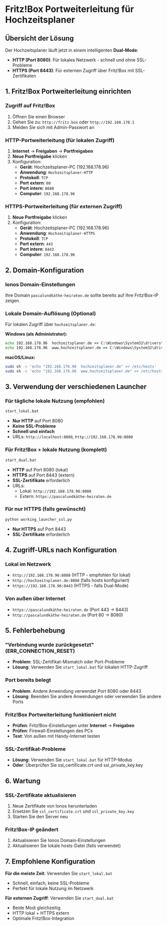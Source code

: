 # Fritz!Box Portweiterleitung für Hochzeitsplaner

## Übersicht der Lösung

Der Hochzeitsplaner läuft jetzt in einem intelligenten **Dual-Mode**:
- **HTTP (Port 8080)**: Für lokales Netzwerk - schnell und ohne SSL-Probleme
- **HTTPS (Port 8443)**: Für externen Zugriff über Fritz!Box mit SSL-Zertifikaten

## 1. Fritz!Box Portweiterleitung einrichten

### Zugriff auf Fritz!Box
1. Öffnen Sie einen Browser
2. Gehen Sie zu: `http://fritz.box` oder `http://192.168.178.1`
3. Melden Sie sich mit Admin-Passwort an

### HTTP-Portweiterleitung (für lokalen Zugriff)
1. **Internet** → **Freigaben** → **Portfreigaben**
2. **Neue Portfreigabe** klicken
3. Konfiguration:
   - **Gerät**: Hochzeitsplaner-PC (192.168.178.96)
   - **Anwendung**: `Hochzeitsplaner-HTTP`
   - **Protokoll**: `TCP`
   - **Port extern**: `80`
   - **Port intern**: `8080`
   - **Computer**: `192.168.178.96`

### HTTPS-Portweiterleitung (für externen Zugriff)
1. **Neue Portfreigabe** klicken
2. Konfiguration:
   - **Gerät**: Hochzeitsplaner-PC (192.168.178.96)
   - **Anwendung**: `Hochzeitsplaner-HTTPS`
   - **Protokoll**: `TCP`
   - **Port extern**: `443`
   - **Port intern**: `8443`
   - **Computer**: `192.168.178.96`

## 2. Domain-Konfiguration

### Ionos Domain-Einstellungen
Ihre Domain `pascalundkäthe-heiraten.de` sollte bereits auf Ihre Fritz!Box-IP zeigen.

### Lokale Domain-Auflösung (Optional)
Für lokalen Zugriff über `hochzeitsplaner.de`:

**Windows (als Administrator):**
```cmd
echo 192.168.178.96  hochzeitsplaner.de >> C:\Windows\System32\drivers\etc\hosts
echo 192.168.178.96  www.hochzeitsplaner.de >> C:\Windows\System32\drivers\etc\hosts
```

**macOS/Linux:**
```bash
sudo sh -c 'echo "192.168.178.96  hochzeitsplaner.de" >> /etc/hosts'
sudo sh -c 'echo "192.168.178.96  www.hochzeitsplaner.de" >> /etc/hosts'
```

## 3. Verwendung der verschiedenen Launcher

### Für tägliche lokale Nutzung (empfohlen)
```cmd
start_lokal.bat
```
- **Nur HTTP** auf Port 8080
- **Keine SSL-Probleme**
- **Schnell und einfach**
- URLs: `http://localhost:8080`, `http://192.168.178.96:8080`

### Für Fritz!Box + lokale Nutzung (komplett)
```cmd
start_dual.bat
```
- **HTTP** auf Port 8080 (lokal)
- **HTTPS** auf Port 8443 (extern)
- **SSL-Zertifikate** erforderlich
- URLs: 
  - Lokal: `http://192.168.178.96:8080`
  - Extern: `https://pascalundkäthe-heiraten.de`

### Für nur HTTPS (falls gewünscht)
```cmd
python working_launcher_ssl.py
```
- **Nur HTTPS** auf Port 8443
- **SSL-Zertifikate** erforderlich

## 4. Zugriff-URLs nach Konfiguration

### Lokal im Netzwerk
- `http://192.168.178.96:8080` (HTTP - empfohlen für lokal)
- `http://hochzeitsplaner.de:8080` (falls hosts konfiguriert)
- `https://192.168.178.96:8443` (HTTPS - falls Dual-Mode)

### Von außen über Internet
- `https://pascalundkäthe-heiraten.de` (Port 443 → 8443)
- `http://pascalundkäthe-heiraten.de` (Port 80 → 8080)

## 5. Fehlerbehebung

### "Verbindung wurde zurückgesetzt" (ERR_CONNECTION_RESET)
- **Problem**: SSL-Zertifikat-Mismatch oder Port-Probleme
- **Lösung**: Verwenden Sie `start_lokal.bat` für lokalen HTTP-Zugriff

### Port bereits belegt
- **Problem**: Andere Anwendung verwendet Port 8080 oder 8443
- **Lösung**: Beenden Sie andere Anwendungen oder verwenden Sie andere Ports

### Fritz!Box Portweiterleitung funktioniert nicht
- **Prüfen**: Fritz!Box-Einstellungen unter **Internet** → **Freigaben**
- **Prüfen**: Firewall-Einstellungen des PCs
- **Test**: Von außen mit Handy-Internet testen

### SSL-Zertifikat-Probleme
- **Lösung**: Verwenden Sie `start_lokal.bat` für HTTP-Modus
- **Oder**: Überprüfen Sie ssl_certificate.crt und ssl_private_key.key

## 6. Wartung

### SSL-Zertifikate aktualisieren
1. Neue Zertifikate von Ionos herunterladen
2. Ersetzen Sie `ssl_certificate.crt` und `ssl_private_key.key`
3. Starten Sie den Server neu

### Fritz!Box-IP geändert
1. Aktualisieren Sie Ionos Domain-Einstellungen
2. Aktualisieren Sie lokale hosts-Datei (falls verwendet)

## 7. Empfohlene Konfiguration

**Für die meiste Zeit**: Verwenden Sie `start_lokal.bat`
- Schnell, einfach, keine SSL-Probleme
- Perfekt für lokale Nutzung im Netzwerk

**Für externen Zugriff**: Verwenden Sie `start_dual.bat`
- Beide Modi gleichzeitig
- HTTP lokal + HTTPS extern
- Optimale Fritz!Box-Integration
